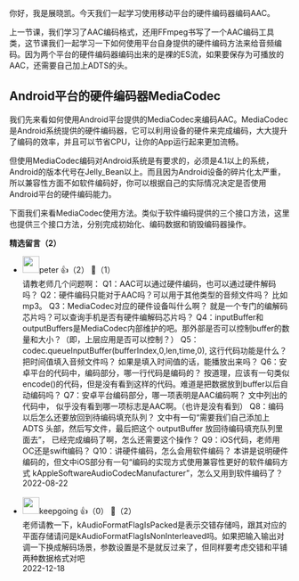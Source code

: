 你好，我是展晓凯。今天我们一起学习使用移动平台的硬件编码器编码AAC。

上一节课，我们学习了AAC编码格式，还用FFmpeg书写了一个AAC编码工具类，这节课我们一起学习一下如何使用平台自身提供的硬件编码方法来给音频编码。因为两个平台的硬件编码器编码出来的是裸的ES流，如果要保存为可播放的AAC，还需要自己加上ADTS的头。

## Android平台的硬件编码器MediaCodec

我们先来看如何使用Android平台提供的MediaCodec来编码AAC。MediaCodec是Android系统提供的硬件编码器，它可以利用设备的硬件来完成编码，大大提升了编码的效率，并且可以节省CPU，让你的App运行起来更加流畅。

但使用MediaCodec编码对Android系统是有要求的，必须是4.1以上的系统，Android的版本代号在Jelly\_Bean以上。而且因为Android设备的碎片化太严重，所以兼容性方面不如软件编码好，你可以根据自己的实际情况决定是否使用Android平台的硬件编码能力。

下面我们来看MediaCodec使用方法。类似于软件编码提供的三个接口方法，这里也提供三个接口方法，分别完成初始化、编码数据和销毁编码器操作。
<div><strong>精选留言（2）</strong></div><ul>
<li><img src="https://static001.geekbang.org/account/avatar/00/10/25/87/f3a69d1b.jpg" width="30px"><span>peter</span> 👍（2） 💬（1）<div>请教老师几个问题啊：
Q1：AAC可以通过硬件编码，也可以通过硬件解码吗？
Q2：硬件编码只能对于AAC吗？可以用于其他类型的音频文件吗？ 比如mp3。
Q3：MediaCodec对应的硬件设备叫什么啊？ 就是一个专门的编解码芯片吗？可以查询手机是否有硬件编解码芯片吗？
Q4：inputBuffer和outputBuffers是MediaCodec内部维护的吧。那外部是否可以控制buffer的数量和大小？（即，上层应用是否可以控制？）
Q5：codec.queueInputBuffer(bufferIndex,0,len,time,0), 这行代码功能是什么？把时间值填入音频文件吗？ 如果是填入时间值的话，能播放出来吗？
Q6：安卓平台的代码中，编码部分，哪一行代码是编码的？
按道理，应该有一句类似 encode()的代码，但是没有看到这样的代码。难道是把数据放到buffer以后自动编码吗？
Q7：安卓平台编码部分，哪一项表明是AAC编码啊？
文中列出的代码中， 似乎没有看到哪一项标志是AAC啊。（也许是没有看到）
Q8：编码以后怎么还要放回到待编码填充队列？
文中有一句“需要我们自己添加上 ADTS 头部，然后写文件，最后把这个 outputBuffer 放回待编码填充队列里面去”， 已经完成编码了啊，怎么还需要这个操作？
Q9：iOS代码，老师用OC还是swift编码？
Q10：讲硬件编码，怎么会用软件编码？
本讲是说明硬件编码的，但文中iOS部分有一句“编码的实现方式使用兼容性更好的软件编码方式 kAppleSoftwareAudioCodecManufacturer”，怎么又用到软件编码了？</div>2022-08-22</li><br/><li><img src="https://static001.geekbang.org/account/avatar/00/16/73/9b/67a38926.jpg" width="30px"><span>keepgoing</span> 👍（0） 💬（2）<div>老师请教一下，kAudioFormatFlagIsPacked是表示交错存储吗，跟其对应的平面存储请问是kAudioFormatFlagIsNonInterleaved吗。如果把输入输出对调一下换成解码场景，参数设置是不是就反过来了，但同样要考虑交错和平铺两种数据格式对吧</div>2022-12-18</li><br/>
</ul>